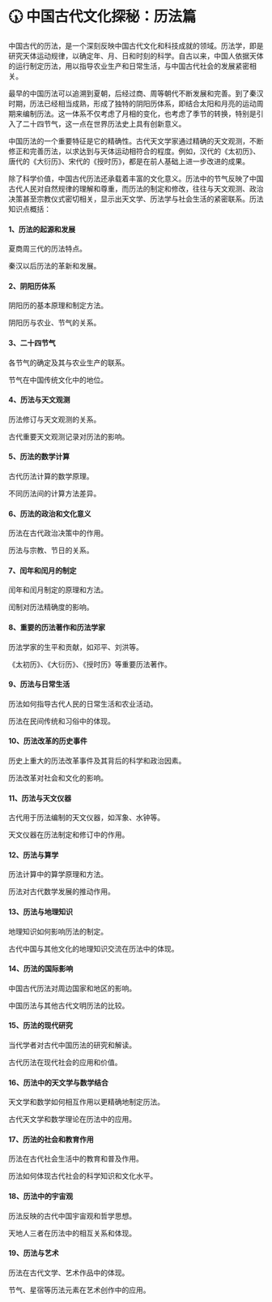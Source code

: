  # 🕠 中国古代文化探秘：历法篇

 中国古代的历法，是一个深刻反映中国古代文化和科技成就的领域。历法学，即是研究天体运动规律，以确定年、月、日和时刻的科学。自古以来，中国人依据天体的运行制定历法，用以指导农业生产和日常生活，与中国古代社会的发展紧密相关。

最早的中国历法可以追溯到夏朝，后经过商、周等朝代不断发展和完善。到了秦汉时期，历法已经相当成熟，形成了独特的阴阳历体系，即结合太阳和月亮的运动周期来编制历法。这一体系不仅考虑了月相的变化，也考虑了季节的转换，特别是引入了二十四节气，这一点在世界历法史上具有创新意义。

中国历法的一个重要特征是它的精确性。古代天文学家通过精确的天文观测，不断修正和完善历法，以求达到与天体运动相符合的程度。例如，汉代的《太初历》、唐代的《大衍历》、宋代的《授时历》，都是在前人基础上进一步改进的成果。

除了科学价值，中国古代历法还承载着丰富的文化意义。历法中的节气反映了中国古代人民对自然规律的理解和尊重，而历法的制定和修改，往往与天文观测、政治决策甚至宗教仪式密切相关，显示出天文学、历法学与社会生活的紧密联系。历法知识点概括：


#### 1、历法的起源和发展
夏商周三代的历法特点。

秦汉以后历法的革新和发展。

#### 2、阴阳历体系
阴阳历的基本原理和制定方法。

阴阳历与农业、节气的关系。

#### 3、二十四节气
各节气的确定及其与农业生产的联系。

节气在中国传统文化中的地位。

#### 4、历法与天文观测
历法修订与天文观测的关系。

古代重要天文观测记录对历法的影响。

#### 5、历法的数学计算
古代历法计算的数学原理。

不同历法间的计算方法差异。

#### 6、历法的政治和文化意义
历法在古代政治决策中的作用。

历法与宗教、节日的关系。

#### 7、闰年和闰月的制定
闰年和闰月制定的原理和方法。

闰制对历法精确度的影响。

#### 8、重要的历法著作和历法学家
历法学家的生平和贡献，如邓平、刘洪等。

《太初历》、《大衍历》、《授时历》等重要历法著作。

#### 9、历法与日常生活
历法如何指导古代人民的日常生活和农业活动。

历法在民间传统和习俗中的体现。

#### 10、历法改革的历史事件

历史上重大的历法改革事件及其背后的科学和政治因素。

历法改革对社会和文化的影响。

#### 11、历法与天文仪器

古代用于历法编制的天文仪器，如浑象、水钟等。

天文仪器在历法制定和修订中的作用。

#### 12、历法与算学

历法计算中的算学原理和方法。

历法对古代数学发展的推动作用。

#### 13、历法与地理知识

地理知识如何影响历法的制定。

古代中国与其他文化的地理知识交流在历法中的体现。

#### 14、历法的国际影响

中国古代历法对周边国家和地区的影响。

中国历法与其他古代文明历法的比较。

#### 15、历法的现代研究

当代学者对古代中国历法的研究和解读。

古代历法在现代社会的应用和价值。

#### 16、历法中的天文学与数学结合

天文学和数学如何相互作用以更精确地制定历法。

古代天文学和数学理论在历法中的应用。

#### 17、历法的社会和教育作用

历法在古代社会生活中的教育和普及作用。

历法如何体现古代社会的科学知识和文化水平。

#### 18、历法中的宇宙观

历法反映的古代中国宇宙观和哲学思想。

天地人三者在历法中的相互关系和体现。

#### 19、历法与艺术

历法在古代文学、艺术作品中的体现。

节气、星宿等历法元素在艺术创作中的应用。
